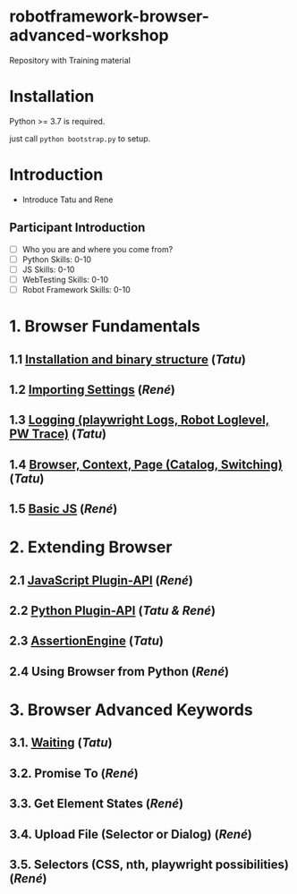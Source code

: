 # robotframework-browser-advanced-workshop
Repository with Training material


# Installation

Python >= 3.7 is required.

just call `python bootstrap.py` to setup.


# Introduction

- Introduce Tatu and Rene
## Participant Introduction

- [ ] Who you are and where you come from?
- [ ] Python Skills: 0-10
- [ ] JS Skills: 0-10
- [ ] WebTesting Skills: 0-10
- [ ] Robot Framework Skills: 0-10

# 1. Browser Fundamentals

## 1.1 [Installation and binary structure](1.1.Installation_and_Binaries/)		(*Tatu*)

## 1.2 [Importing Settings](1.2.ImportSettings/) 								(*René*)

## 1.3 [Logging (playwright Logs, Robot Loglevel, PW Trace)](1.3.Logging/)		(*Tatu*)

## 1.4 [Browser, Context, Page (Catalog, Switching)](1.4.Browser_Context_Page/) (*Tatu*)

## 1.5 [Basic JS](1.5.BasicJS/) 								(*René*)

# 2. Extending Browser

## 2.1 [JavaScript Plugin-API](2.1.JavaScript_Plugin-API/)		(*René*)

## 2.2 [Python Plugin-API](2.2.Python_Plugin-API/) 								(*Tatu & René*)

## 2.3 [AssertionEngine](2.3.AssertionEngine)									(*Tatu*)

## 2.4 Using Browser from Python                                (*René*)

# 3. Browser Advanced Keywords

## 3.1. [Waiting](3.1.Waiting)                             		(*Tatu*)

## 3.2. Promise To 												(*René*)

## 3.3. Get Element States 										(*René*)

## 3.4. Upload File (Selector or Dialog) 						(*René*)

## 3.5. Selectors (CSS, nth, playwright possibilities) 			(*René*)

